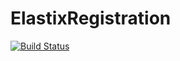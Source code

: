# ElastixRegistration

[![Build Status](https://github.com/mdhe1248/ElastixRegistration.jl/actions/workflows/CI.yml/badge.svg?branch=main)](https://github.com/mdhe1248/ElastixRegistration.jl/actions/workflows/CI.yml?query=branch%3Amain)
